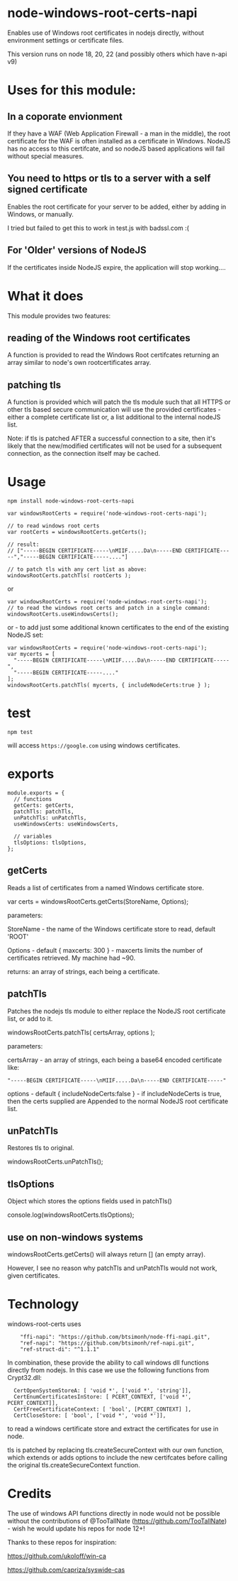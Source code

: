# node-windows-root-certs-napi

Enables use of Windows root certificates in nodejs directly, without environment settings or certificate files.

This version runs on node 18, 20, 22 (and possibly others which have n-api v9)

# Uses for this module:

## In a coporate envionment 

If they have a WAF (Web Application Firewall - a man in the middle), the root certificate for the WAF is often installed as a certificate in Windows.  NodeJS has no access to this certifcate, and so nodeJS based applications will fail without special measures.

## You need to https or tls to a server with a self signed certificate

Enables the root certificate for your server to be added, either by adding in Windows, or manually.

I tried but failed to get this to work in test.js with badssl.com :(

## For 'Older' versions of NodeJS

If the certificates inside NodeJS expire, the application will stop working....


# What it does

This module provides two features:

## reading of the Windows root certificates

A function is provided to read the Windows Root certifcates returning an array similar to node's own rootcertificates array.

## patching tls

A function is provided which will patch the tls module such that all HTTPS or other tls based secure communication will use the provided certificates - either a complete certificate list or, a list additional to the internal nodeJS list.

Note: if tls is patched AFTER a successful connection to a site, then it's likely that the new/modified certificates will not be used for a subsequent connection, as the connection itself may be cached.

# Usage

`npm install node-windows-root-certs-napi`

```
var windowsRootCerts = require('node-windows-root-certs-napi');

// to read windows root certs
var rootCerts = windowsRootCerts.getCerts();

// result:
// ["-----BEGIN CERTIFICATE-----\nMIIF.....Da\n-----END CERTIFICATE-----","-----BEGIN CERTIFICATE-----...."]

// to patch tls with any cert list as above:
windowsRootCerts.patchTls( rootCerts );
```

or

```
var windowsRootCerts = require('node-windows-root-certs-napi');
// to read the windows root certs and patch in a single command:
windowsRootCerts.useWindowsCerts();
```

or - to add just some additional known certificates to the end of the existing NodeJS set:

```
var windowsRootCerts = require('node-windows-root-certs-napi');
var mycerts = [
  "-----BEGIN CERTIFICATE-----\nMIIF.....Da\n-----END CERTIFICATE-----",
  "-----BEGIN CERTIFICATE-----...."
];
windowsRootCerts.patchTls( mycerts, { includeNodeCerts:true } );

```

# test

`npm test`

will access `https://google.com` using windows certificates.


# exports

```
module.exports = {
  // functions
  getCerts: getCerts, 
  patchTls: patchTls,
  unPatchTls: unPatchTls,
  useWindowsCerts: useWindowsCerts,
  
  // variables
  tlsOptions: tlsOptions,
};
```

## getCerts

Reads a list of certificates from a named Windows certificate store.

var certs = windowsRootCerts.getCerts(StoreName, Options);

parameters:

StoreName - the name of the Windows certificate store to read, default 'ROOT'

Options - default { maxcerts: 300 } - maxcerts limits the number of certificates retrieved.  My machine had ~90.

returns: an array of strings, each being a certificate.

## patchTls

Patches the nodejs tls module to either replace the NodeJS root certificate list, or add to it.

windowsRootCerts.patchTls( certsArray, options );

parameters:

certsArray - an array of strings, each being a base64 encoded certificate like:

`"-----BEGIN CERTIFICATE-----\nMIIF.....Da\n-----END CERTIFICATE-----"`

options - default { includeNodeCerts:false } - if includeNodeCerts is true, then the certs supplied are Appended to the normal NodeJS root certificate list.

## unPatchTls

Restores tls to original.

windowsRootCerts.unPatchTls();

## tlsOptions

Object which stores the options fields used in patchTls()

console.log(windowsRootCerts.tlsOptions);

## use on non-windows systems

windowsRootCerts.getCerts() will always return [] (an empty array).

However, I see no reason why patchTls and unPatchTls would not work, given certificates.


# Technology

windows-root-certs uses 

```
    "ffi-napi": "https://github.com/btsimonh/node-ffi-napi.git",
    "ref-napi": "https://github.com/btsimonh/ref-napi.git",
    "ref-struct-di": "^1.1.1"
```

In combination, these provide the ability to call windows dll functions directly from nodejs.  In this case we use the following functions from Crypt32.dll:


```
  CertOpenSystemStoreA: [ 'void *', ['void *', 'string']],
  CertEnumCertificatesInStore: [ PCERT_CONTEXT, ['void *', PCERT_CONTEXT]],
  CertFreeCertificateContext: [ 'bool', [PCERT_CONTEXT] ],
  CertCloseStore: [ 'bool', ['void *', 'void *']],
```

to read a windows certificate store and extract the certificates for use in node.

tls is patched by replacing tls.createSecureContext with our own function, which extends or adds options to include the new certifcates before calling the original tls.createSecureContext function.

# Credits

The use of windows API functions directly in node would not be possible without the contributions of @TooTallNate (https://github.com/TooTallNate) - wish he would update his repos for node 12+!

Thanks to these repos for inspiration:

https://github.com/ukoloff/win-ca

https://github.com/capriza/syswide-cas


